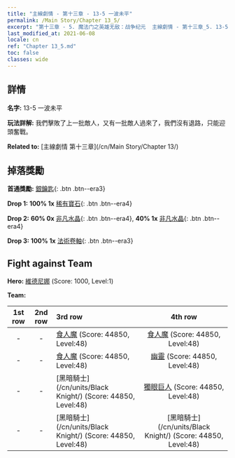 ```yaml
---
title: "主線劇情 - 第十三章 - 13-5 一波未平"
permalink: /Main Story/Chapter 13_5/
excerpt: "第十三章 - 5. 魔法门之英雄无敌：战争纪元  主線劇情 - 第十三章_5. 13-5 一波未平"
last_modified_at: 2021-06-08
locale: cn
ref: "Chapter 13_5.md"
toc: false
classes: wide
---
```


## 詳情

 **名字:** 13-5 一波未平

 **玩法詳解:** 我們擊敗了上一批敵人，又有一批敵人過來了，我們沒有退路，只能迎頭奮戰。

 **Related to:** [主線劇情 第十三章](/cn/Main Story/Chapter 13/)

## 掉落獎勵

 **首通獎勵:** [銀鑰匙](/cn/Items/con_693/){: .btn .btn--era3}

 **Drop 1:** **100% 1x** [稀有寶石](/cn/Items/mat_44/){: .btn .btn--era4}

 **Drop 2:** **60% 0x** [非凡水晶](/cn/Items/mat_38/){: .btn .btn--era4}, **40% 1x** [非凡水晶](/cn/Items/mat_38/){: .btn .btn--era4}

 **Drop 3:** **100% 1x** [法術卷軸](/cn/Items/con_694/){: .btn .btn--era3}


## Fight against Team
 **Hero:** [維德尼娜](/cn/heroes/Vidomina/) (Score: 1000, Level:1)

 **Team:**


  | 1st row | 2nd row | 3rd row | 4th row |
  |:----:|:----:|:----|:----:|
  | - | - | [食人魔](/cn/units/Ogre/) (Score: 44850, Level:48)  | [食人魔](/cn/units/Ogre/) (Score: 44850, Level:48)  |
  | - | - | [食人魔](/cn/units/Ogre/) (Score: 44850, Level:48)  | [幽靈](/cn/units/Wight/) (Score: 44850, Level:48)  |
  | - | - | [黑暗騎士](/cn/units/Black Knight/) (Score: 44850, Level:48)  | [獨眼巨人](/cn/units/Cyclops/) (Score: 44850, Level:48)  |
  | - | - | [黑暗騎士](/cn/units/Black Knight/) (Score: 44850, Level:48)  | [黑暗騎士](/cn/units/Black Knight/) (Score: 44850, Level:48)  |


